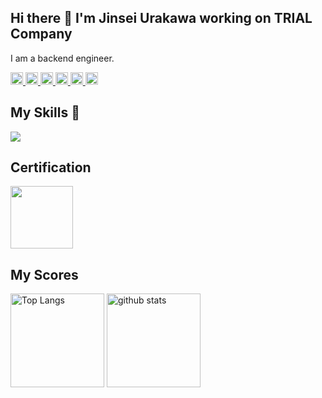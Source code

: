 ## Hi there 👋 I'm Jinsei Urakawa working on TRIAL Company

I am a backend engineer.
<p align="left">
  <a href="https://github.com/urakawa-jinsei">
    <img height="20" src="https://komarev.com/ghpvc/?username=urakawa-jinsei" />
  </a>
  <a href="https://github.com/urakawa-jinsei">
    <img height="20" src="https://img.shields.io/github/followers/urakawa-jinsei?label=follow&logo=github&style=flat" />
  </a>
  <a href="http://qiita.com/urakawa_jinsei">
    <img height="20" src="https://qiita-badge.apiapi.app/s/urakawa_jinsei/posts.svg" />
  </a>
  <a href="http://qiita.com/urakawa_jinsei">
    <img height="20" src="https://qiita-badge.apiapi.app/s/urakawa_jinsei/contributions.svg" />
  </a>
  <a href="https://zenn.dev/urakawa_jinsei">
    <img height="20" src="https://badgen.org/img/zenn/urakawa_jinsei/articles?style=plastic" />
  </a>
  <a href="https://zenn.dev/urakawa_jinsei">  
    <img height="20" src="https://badgen.org/img/zenn/urakawa_jinsei/followers?style=flat">
  </a>
</p>


## My Skills 🩷

<img src="https://skillicons.dev/icons?i=go,java,html,css">

## Certification

<div>
  <img src="https://images.credly.com/images/776c8fc4-84da-4563-bf98-0941242506f5/Japan_Gold_Java_SE_11_Programmer_Badge__1_.png" width="100px">
</div>

## My Scores

<p align="left"> 
  <img alt="Top Langs" height="150px" src="https://github-readme-stats.vercel.app/api?username=urakawa-jinsei&count_private=true&show_icons=true" />
  <img alt="github stats" height="150px" src="https://github-readme-stats.vercel.app/api/top-langs/?username=urakawa-jinsei&layout=compact" />
</p>
<!--
**urakawa-jinsei/urakawa-jinsei** is a ✨ _special_ ✨ repository because its `README.md` (this file) appears on your GitHub profile.

Here are some ideas to get you started:

- 🔭 I’m currently working on ...
- 🌱 I’m currently learning ...
- 👯 I’m looking to collaborate on ...
- 🤔 I’m looking for help with ...
- 💬 Ask me about ...
- 📫 How to reach me: ...
- 😄 Pronouns: ...
- ⚡ Fun fact: ...
-->
